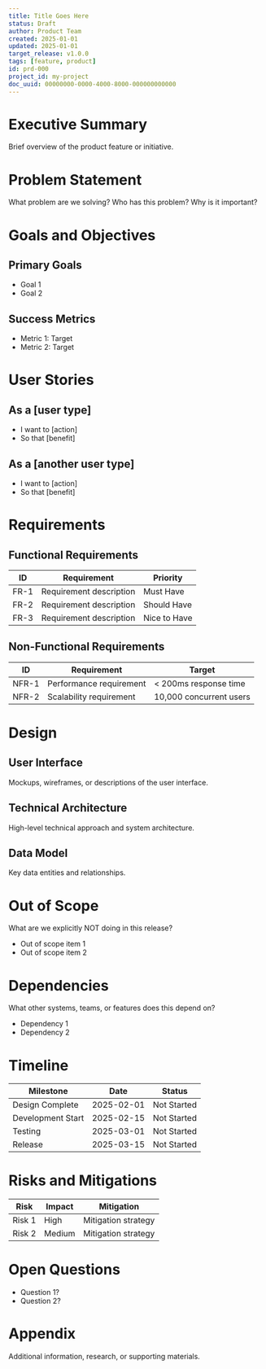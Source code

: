 ```yaml
---
title: Title Goes Here
status: Draft
author: Product Team
created: 2025-01-01
updated: 2025-01-01
target_release: v1.0.0
tags: [feature, product]
id: prd-000
project_id: my-project
doc_uuid: 00000000-0000-4000-8000-000000000000
---
```


# Executive Summary

Brief overview of the product feature or initiative.

# Problem Statement

What problem are we solving? Who has this problem? Why is it important?

# Goals and Objectives

## Primary Goals

- Goal 1
- Goal 2

## Success Metrics

- Metric 1: Target
- Metric 2: Target

# User Stories

## As a [user type]

- I want to [action]
- So that [benefit]

## As a [another user type]

- I want to [action]
- So that [benefit]

# Requirements

## Functional Requirements

| ID | Requirement | Priority |
|----|-------------|----------|
| FR-1 | Requirement description | Must Have |
| FR-2 | Requirement description | Should Have |
| FR-3 | Requirement description | Nice to Have |

## Non-Functional Requirements

| ID | Requirement | Target |
|----|-------------|--------|
| NFR-1 | Performance requirement | < 200ms response time |
| NFR-2 | Scalability requirement | 10,000 concurrent users |

# Design

## User Interface

Mockups, wireframes, or descriptions of the user interface.

## Technical Architecture

High-level technical approach and system architecture.

## Data Model

Key data entities and relationships.

# Out of Scope

What are we explicitly NOT doing in this release?

- Out of scope item 1
- Out of scope item 2

# Dependencies

What other systems, teams, or features does this depend on?

- Dependency 1
- Dependency 2

# Timeline

| Milestone | Date | Status |
|-----------|------|--------|
| Design Complete | 2025-02-01 | Not Started |
| Development Start | 2025-02-15 | Not Started |
| Testing | 2025-03-01 | Not Started |
| Release | 2025-03-15 | Not Started |

# Risks and Mitigations

| Risk | Impact | Mitigation |
|------|--------|------------|
| Risk 1 | High | Mitigation strategy |
| Risk 2 | Medium | Mitigation strategy |

# Open Questions

- Question 1?
- Question 2?

# Appendix

Additional information, research, or supporting materials.
